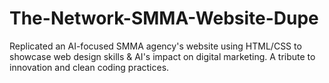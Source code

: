 # The-Network-SMMA-Website-Dupe
Replicated an AI-focused SMMA agency's website using HTML/CSS to showcase web design skills &amp; AI's impact on digital marketing. A tribute to innovation and clean coding practices.
